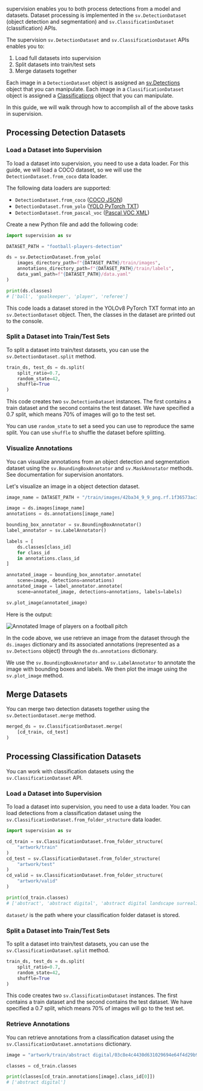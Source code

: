 supervision enables you to both process detections from a model and datasets. Dataset processing is implemented in the `sv.DetectionDataset` (object detection and segmentation) and `sv.ClassificationDataset` (classification) APIs.

The supervision `sv.DetectionDataset` and `sv.ClassificationDataset` APIs enables you to:

1. Load full datasets into supervision
2. Split datasets into train/test sets
3. Merge datasets together

Each image in a `DetectionDataset` object is assigned an [sv.Detections](https://supervision.roboflow.com/detection/core/) object that you can manipulate. Each image in a `ClassificationDataset` object is assigned a [Classifications](https://supervision.roboflow.com/classification/core/) object that you can manipulate.

In this guide, we will walk through how to accomplish all of the above tasks in supervision.

## Processing Detection Datasets

### Load a Dataset into Supervision

To load a dataset into supervision, you need to use a data loader. For this guide, we will load a COCO dataset, so we will use the `DetectionDataset.from_coco` data loader.

The following data loaders are supported:

- `DetectionDataset.from_coco` ([COCO JSON](https://roboflow.com/formats/coco-json))
- `DetectionDataset.from_yolo` ([YOLO PyTorch TXT](https://roboflow.com/formats/yolov8-pytorch-txt))
- `DetectionDataset.from_pascal_voc` ([Pascal VOC XML](https://roboflow.com/formats/pascal-voc-xml))

Create a new Python file and add the following code:

```python
import supervision as sv

DATASET_PATH = "football-players-detection"

ds = sv.DetectionDataset.from_yolo(
    images_directory_path=f"{DATASET_PATH}/train/images",
    annotations_directory_path=f"{DATASET_PATH}/train/labels",
    data_yaml_path=f"{DATASET_PATH}/data.yaml"
)

print(ds.classes)
# ['ball', 'goalkeeper', 'player', 'referee']
```

This code loads a dataset stored in the YOLOv8 PyTorch TXT format into an `sv.DetectionDataset` object. Then, the classes in the dataset are printed out to the console.

### Split a Dataset into Train/Test Sets

To split a dataset into train/test datasets, you can use the `sv.DetectionDataset.split` method.

```python
train_ds, test_ds = ds.split(
    split_ratio=0.7,
    random_state=42,
    shuffle=True
)
```

This code creates two `sv.DetectionDataset` instances. The first contains a train dataset and the second contains the test dataset. We have specified a 0.7 split, which means 70% of images will go to the test set.

You can use `random_state` to set a seed you can use to reproduce the same split. You can use `shuffle` to shuffle the dataset before splitting.

### Visualize Annotations

You can visualize annotations from an object detection and segmentation dataset using the `sv.BoundingBoxAnnotator` and `sv.MaskAnnotator` methods. See documentation for supervision anontators.

Let's visualize an image in a object detection dataset.

```python
image_name = DATASET_PATH + "/train/images/42ba34_9_9_png.rf.1f36573ac36d8b56c1f0a2f11bd480d4.jpg"

image = ds.images[image_name]
annotations = ds.annotations[image_name]

bounding_box_annotator = sv.BoundingBoxAnnotator()
label_annotator = sv.LabelAnnotator()

labels = [
    ds.classes[class_id]
    for class_id
    in annotations.class_id
]

annotated_image = bounding_box_annotator.annotate(
    scene=image, detections=annotations)
annotated_image = label_annotator.annotate(
    scene=annotated_image, detections=annotations, labels=labels)

sv.plot_image(annotated_image)
```

Here is the output:

![Annotated Image of players on a football pitch](https://media.roboflow.com/football-players-supervision-example.png)

In the code above, we use retrieve an image from the dataset through the `ds.images` dictionary and its associated annotations (represented as a `sv.Detections` object) through the `ds.annotations` dictionary.

We use the `sv.BoundingBoxAnnotator` and `sv.LabelAnnotator` to annotate the image with bounding boxes and labels. We then plot the image using the `sv.plot_image` method.

## Merge Datasets

You can merge two detection datasets together using the `sv.DetectionDataset.merge` method.

```python
merged_ds = sv.ClassificationDataset.merge(
    [cd_train, cd_test]
)
```

## Processing Classification Datasets

You can work with classification datasets using the `sv.ClassificationDataset` API.

### Load a Dataset into Supervision

To load a dataset into supervision, you need to use a data loader. You can load detections from a classification dataset using the `sv.ClassificationDataset.from_folder_structure` data loader.

```python
import supervision as sv

cd_train = sv.ClassificationDataset.from_folder_structure(
    "artwork/train"
)
cd_test = sv.ClassificationDataset.from_folder_structure(
    "artwork/test"
)
cd_valid = sv.ClassificationDataset.from_folder_structure(
    "artwork/valid"
)

print(cd_train.classes)
# ['abstract', 'abstract digital', 'abstract digital landscape surrealism', 'abstract digital surrealism', ...]
```

`dataset/` is the path where your classification folder dataset is stored.

### Split a Dataset into Train/Test Sets

To split a dataset into train/test datasets, you can use the `sv.ClassificationDataset.split` method.

```python
train_ds, test_ds = ds.split(
    split_ratio=0.7,
    random_state=42,
    shuffle=True
)
```

This code creates two `sv.ClassificationDataset` instances. The first contains a train dataset and the second contains the test dataset. We have specified a 0.7 split, which means 70% of images will go to the test set.

### Retrieve Annotations

You can retrieve annotations from a classification dataset using the `sv.ClassificationDataset.annotations` dictionary.

```python
image = "artwork/train/abstract digital/03c8e4c4430d631029694e64f4d29b97_jpg.rf.378dcf12b0adb97ee966d84fb63a0e28.jpg"

classes = cd_train.classes

print(classes[cd_train.annotations[image].class_id[0]])
# ['abstract digital']
```
